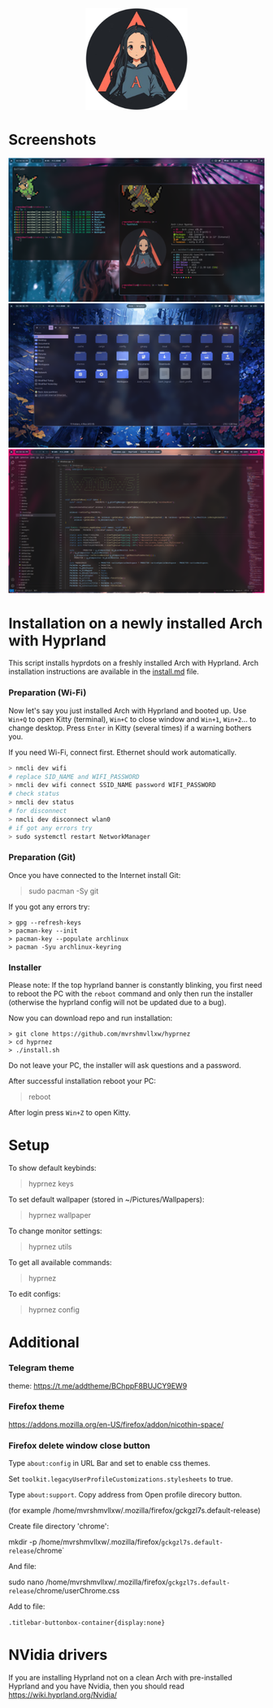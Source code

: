 <p align="center">
  <img src="/src/hyprnez.png" alt="Logo" width="200"/>
</p>

# Screenshots

![screenshot](/src/1.png)
![screenshot](/src/2.png)
![screenshot](/src/3.png)

# Installation on a newly installed Arch with Hyprland

This script installs hyprdots on a freshly installed Arch with Hyprland. Arch installation instructions are available in the [install.md](https://github.com/mvrshmvllxw/hyprnez/blob/main/Install.md) file.


### Preparation (Wi-Fi)

Now let's say you just installed Arch with Hyprland and booted up. Use `Win+Q` to open Kitty (terminal), `Win+C` to close window and `Win+1`, `Win+2`... to change desktop. Press `Enter` in Kitty (several times) if a warning bothers you.

If you need Wi-Fi, connect first. Ethernet should work automatically.

```bash
> nmcli dev wifi
# replace SID_NAME and WIFI_PASSWORD
> nmcli dev wifi connect SSID_NAME password WIFI_PASSWORD
# check status
> nmcli dev status
# for disconnect
> nmcli dev disconnect wlan0
# if got any errors try
> sudo systemctl restart NetworkManager
```

### Preparation (Git)

Once you have connected to the Internet install Git:

> sudo pacman -Sy git

If you got any errors try:

```
> gpg --refresh-keys
> pacman-key --init
> pacman-key --populate archlinux
> pacman -Syu archlinux-keyring
```

### Installer 

Please note: If the top hyprland banner is constantly blinking, you first need to reboot the PC with the `reboot` command and only then run the installer (otherwise the hyprland config will not be updated due to a bug).

Now you can download repo and run installation:

```
> git clone https://github.com/mvrshmvllxw/hyprnez
> cd hyprnez
> ./install.sh
```

Do not leave your PC, the installer will ask questions and a password.

After successful installation reboot your PC:

> reboot

After login press `Win+Z` to open Kitty.

# Setup

To show default keybinds:

> hyprnez keys

To set default wallpaper (stored in ~/Pictures/Wallpapers):

> hyprnez wallpaper

To change monitor settings:

> hyprnez utils

To get all available commands:

> hyprnez

To edit configs:

> hyprnez config

# Additional

### Telegram theme
theme: https://t.me/addtheme/BChppF8BUJCY9EW9

### Firefox theme
https://addons.mozilla.org/en-US/firefox/addon/nicothin-space/

### Firefox delete window close button

Type `about:config` in URL Bar and set to enable css themes.

Set `toolkit.legacyUserProfileCustomizations.stylesheets` to true.

Type `about:support`. Copy address from Open profile direcory button.

(for example /home/mvrshmvllxw/.mozilla/firefox/gckgzl7s.default-release)

Create file directory 'chrome':

mkdir -p /home/mvrshmvllxw/.mozilla/firefox/`gckgzl7s.default-release`/chrome`

And file:

sudo nano  /home/mvrshmvllxw/.mozilla/firefox/`gckgzl7s.default-release`/chrome/userChrome.css

Add to file:

`.titlebar-buttonbox-container{display:none} `

# NVidia drivers

If you are installing Hyprland not on a clean Arch with pre-installed Hyprland and you have Nvidia, then you should read https://wiki.hyprland.org/Nvidia/




